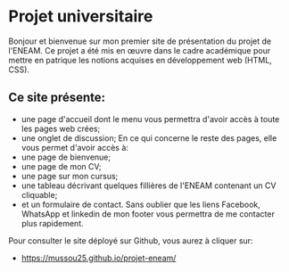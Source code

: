 # Projet universitaire
Bonjour et bienvenue sur mon premier site de présentation du projet de l'ENEAM. Ce projet a été mis en œuvre dans le cadre académique pour mettre en patrique les notions acquises en développement web (HTML, CSS).

## Ce site présente:
 - une page d'accueil dont le menu vous permettra d'avoir accès à toute les pages web crées;
 - une onglet de discussion;
En ce qui concerne le reste des pages, elle vous permet d'avoir accès à:
 - une page de bienvenue;
 - une page de mon CV;
 - une page sur mon cursus;
 - une tableau décrivant quelques fillières de l'ENEAM contenant un CV cliquable;
 - et un formulaire de contact.
Sans oublier que les liens Facebook, WhatsApp et linkedin de mon footer vous permettra de me contacter plus rapidement.

 Pour consulter le site déployé sur Github, vous aurez à cliquer sur:
  + https://mussou25.github.io/projet-eneam/

   
